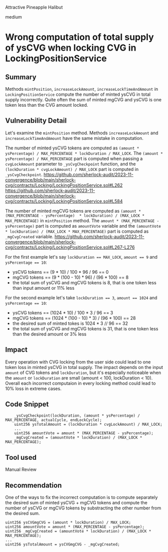 Attractive Pineapple Halibut

medium

# Wrong computation of total supply of ysCVG when locking CVG in LockingPositionService

## Summary
Methods `mintPosition`, `increaseLockAmount`, `increaseLockTimeAndAmount` in `LockingPositionService` compute the number of minted ysCVG in total supply incorrectly. Quite often the sum of minted mgCVG and ysCVG is one token less than the CVG amount locked. 

## Vulnerability Detail

Let's examine the `mintPosition` method. Methods `increaseLockAmount` and `increaseLockTimeAndAmount` have the same mistake in computation.

The number of minted ysCVG tokens are computed as `(amount * ysPercentage) / MAX_PERCENTAGE * lockDuration / MAX_LOCK`. The `(amount * ysPercentage) / MAX_PERCENTAGE` part is computed when passing a `cvgLockAmount` parameter to `_ysCvgCheckpoint` function, and the `(lockDuration * cvgLockAmount) / MAX_LOCK` part is computed in `_ysCvgCheckpoint`.
https://github.com/sherlock-audit/2023-11-convergence/blob/main/sherlock-cvg/contracts/Locking/LockingPositionService.sol#L262
https://github.com/sherlock-audit/2023-11-convergence/blob/main/sherlock-cvg/contracts/Locking/LockingPositionService.sol#L584

The number of minted mgCVG tokens are computed as `(amount * (MAX_PERCENTAGE - ysPercentage)  * lockDuration) / (MAX_LOCK * MAX_PERCENTAGE)` in `mintPosition` method. The `amount * (MAX_PERCENTAGE - ysPercentage)` part is computed as `amountVote` variable and the `(amountVote * lockDuration) / (MAX_LOCK * MAX_PERCENTAGE)` part is computed as `_mgCvgCreated` variable.
https://github.com/sherlock-audit/2023-11-convergence/blob/main/sherlock-cvg/contracts/Locking/LockingPositionService.sol#L267-L276

For the first example let's say `lockDuration == MAX_LOCK`, `amount == 9` and `ysPercentage == 10`:
- ysCVG tokens == (9 * 10) / 100 * 96 / 96 == 0
- mgCVG tokens == (9 * (100 - 10) * 96) / (96 * 100) == 8
- the total sum of ysCVG and mgCVG tokens is 8, that is one token less than input amount or 11% less

For the second example let's take `lockDuration == 3`, `amount == 1024` and `ysPercentage == 10`:
- ysCVG tokens == (1024 * 10) / 100 * 3 / 96 == 3
- mgCVG tokens == (1024 * (100 - 10) * 3) / (96 * 100) == 28
- the desired sum of minted tokes is 1024 * 3 // 96 == 32
- the total sum of ysCVG and mgCVG tokens is 31, that is one token less than the desired amount or 3% less

## Impact

Every operation with CVG locking from the user side could lead to one token loss in minted ysCVG in total supply. The impact depends on the input `amount` of CVG tokens and `lockDuration`, but it's especially noticeable when the `amount` or `lockDuration` are small (amount < 100, lockDuration < 10). Overall each incorrect computaion in every locking method could lead to 10% loss in extreme cases.

## Code Snippet

```solidity
    _ysCvgCheckpoint(lockDuration, (amount * ysPercentage) / MAX_PERCENTAGE, actualCycle, endLockCycle);
    uint256 ysTotalAmount = (lockDuration * cvgLockAmount) / MAX_LOCK; 
    ...
    uint256 amountVote = amount * (MAX_PERCENTAGE - ysPercentage); 
    _mgCvgCreated = (amountVote * lockDuration) / (MAX_LOCK * MAX_PERCENTAGE);
```

## Tool used

Manual Review

## Recommendation
One of the ways to fix the incorrect computation is to compute separately the desired sum of minted ysCVG + mgCVG tokens and compute the number of ysCVG or mgCVG tokens by substracting the other number from the desired sum.

```solidity
uint256 ysCVGmgCVG = (amount * lockDuration) / MAX_LOCK;
uint256 amountVote = amount * (MAX_PERCENTAGE - ysPercentage); 
uint256 _mgCvgCreated = (amountVote * lockDuration) / (MAX_LOCK * MAX_PERCENTAGE);
...
uint256 ysTotalAmount = ysCVGmgCVG - _mgCvgCreated;
```

